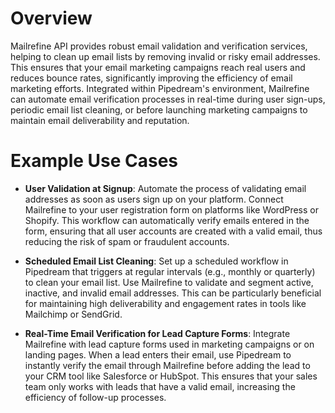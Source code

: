 # Overview

Mailrefine API provides robust email validation and verification services, helping to clean up email lists by removing invalid or risky email addresses. This ensures that your email marketing campaigns reach real users and reduces bounce rates, significantly improving the efficiency of email marketing efforts. Integrated within Pipedream's environment, Mailrefine can automate email verification processes in real-time during user sign-ups, periodic email list cleaning, or before launching marketing campaigns to maintain email deliverability and reputation.

# Example Use Cases

- **User Validation at Signup**: Automate the process of validating email addresses as soon as users sign up on your platform. Connect Mailrefine to your user registration form on platforms like WordPress or Shopify. This workflow can automatically verify emails entered in the form, ensuring that all user accounts are created with a valid email, thus reducing the risk of spam or fraudulent accounts.

- **Scheduled Email List Cleaning**: Set up a scheduled workflow in Pipedream that triggers at regular intervals (e.g., monthly or quarterly) to clean your email list. Use Mailrefine to validate and segment active, inactive, and invalid email addresses. This can be particularly beneficial for maintaining high deliverability and engagement rates in tools like Mailchimp or SendGrid.

- **Real-Time Email Verification for Lead Capture Forms**: Integrate Mailrefine with lead capture forms used in marketing campaigns or on landing pages. When a lead enters their email, use Pipedream to instantly verify the email through Mailrefine before adding the lead to your CRM tool like Salesforce or HubSpot. This ensures that your sales team only works with leads that have a valid email, increasing the efficiency of follow-up processes.
